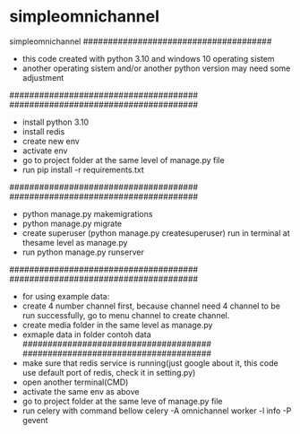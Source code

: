 # simpleomnichannel
simpleomnichannel
######################################
- this code created with python 3.10 and windows 10 operating sistem
- another operating sistem and/or another python version may need some adjustment

######################################
######################################
- install python 3.10
- install redis
- create new env
- activate env
- go to project folder at the same level of manage.py file
- run pip install -r requirements.txt

######################################
######################################
- python manage.py makemigrations
- python manage.py migrate
- create superuser (python manage.py createsuperuser) run in terminal at thesame level as manage.py
- run python manage.py runserver

######################################
######################################
- for using example data:
- create 4 number channel first, because channel need 4 channel to be run successfully, go to menu channel to create channel.
- create media folder in the same level as manage.py
- exmaple data in folder contoh data
######################################
######################################
- make sure that redis service is running(just google about it, this code use default port of redis, check it in setting.py)
- open another terminal(CMD)
- activate the same env as above
- go to project folder at the same leve of manage.py file
- run celery with command bellow
   celery -A omnichannel worker -l info -P gevent 

